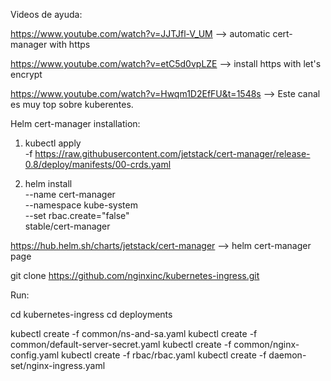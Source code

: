 
Videos de ayuda:

https://www.youtube.com/watch?v=JJTJfl-V_UM --> automatic cert-manager with https 


https://www.youtube.com/watch?v=etC5d0vpLZE --> install https with let's encrypt


https://www.youtube.com/watch?v=Hwqm1D2EfFU&t=1548s --> Este canal es muy top sobre kuberentes. 



Helm cert-manager installation:

1. kubectl apply \
    -f https://raw.githubusercontent.com/jetstack/cert-manager/release-0.8/deploy/manifests/00-crds.yaml
    
2. helm install \
        --name cert-manager \
        --namespace kube-system \
        --set rbac.create="false" \
        stable/cert-manager
        

https://hub.helm.sh/charts/jetstack/cert-manager  --> helm cert-manager page


git clone https://github.com/nginxinc/kubernetes-ingress.git

Run: 

cd kubernetes-ingress
cd deployments

kubectl create -f common/ns-and-sa.yaml
kubectl create -f common/default-server-secret.yaml
kubectl create -f common/nginx-config.yaml
kubectl create -f rbac/rbac.yaml
kubectl create -f daemon-set/nginx-ingress.yaml
